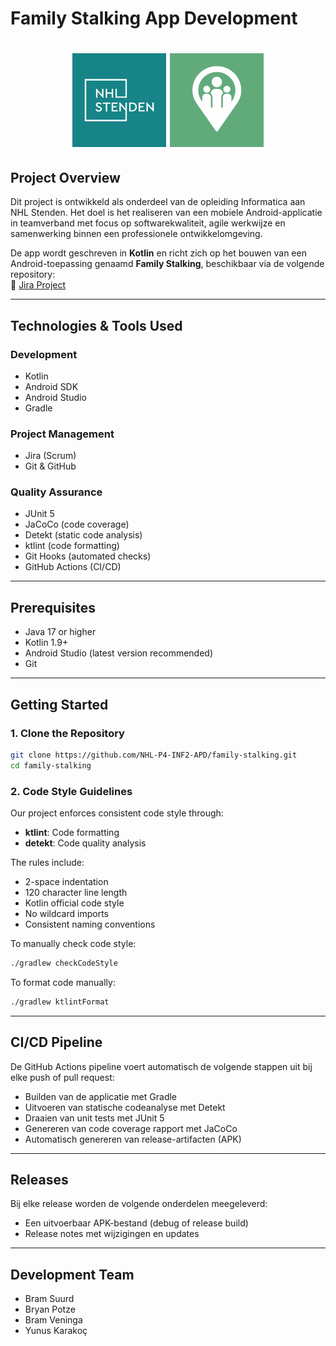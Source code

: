 # Family Stalking App Development

<h1 align="center">
  <a href="https://www.nhlstenden.com/"><img src="nhl.png" alt="NHL Logo" height="150"></a>
  <img src="logo-filled.png" alt="Family Stalking Logo" height="150">
</h1>

## Project Overview

Dit project is ontwikkeld als onderdeel van de opleiding Informatica aan NHL Stenden. Het doel is het realiseren van een mobiele Android-applicatie in teamverband met focus op softwarekwaliteit, agile werkwijze en samenwerking binnen een professionele ontwikkelomgeving.

De app wordt geschreven in **Kotlin** en richt zich op het bouwen van een Android-toepassing genaamd **Family Stalking**, beschikbaar via de volgende repository:  
🔗 [Jira Project](https://student-team-app-development.atlassian.net/jira/software/projects/FS/boards/1)

---

## Technologies & Tools Used

### Development

- Kotlin
- Android SDK
- Android Studio
- Gradle

### Project Management

- Jira (Scrum)
- Git & GitHub

### Quality Assurance

- JUnit 5
- JaCoCo (code coverage)
- Detekt (static code analysis)
- ktlint (code formatting)
- Git Hooks (automated checks)
- GitHub Actions (CI/CD)

---

## Prerequisites

- Java 17 or higher
- Kotlin 1.9+
- Android Studio (latest version recommended)
- Git

---

## Getting Started

### 1. Clone the Repository

```bash
git clone https://github.com/NHL-P4-INF2-APD/family-stalking.git
cd family-stalking
```

### 2. Code Style Guidelines

Our project enforces consistent code style through:

- **ktlint**: Code formatting
- **detekt**: Code quality analysis

The rules include:

- 2-space indentation
- 120 character line length
- Kotlin official code style
- No wildcard imports
- Consistent naming conventions

To manually check code style:

```bash
./gradlew checkCodeStyle
```

To format code manually:

```bash
./gradlew ktlintFormat
```

---

## CI/CD Pipeline

De GitHub Actions pipeline voert automatisch de volgende stappen uit bij elke push of pull request:

- Builden van de applicatie met Gradle
- Uitvoeren van statische codeanalyse met Detekt
- Draaien van unit tests met JUnit 5
- Genereren van code coverage rapport met JaCoCo
- Automatisch genereren van release-artifacten (APK)

---

## Releases

Bij elke release worden de volgende onderdelen meegeleverd:

- Een uitvoerbaar APK-bestand (debug of release build)
- Release notes met wijzigingen en updates

---

## Development Team

- Bram Suurd
- Bryan Potze
- Bram Veninga
- Yunus Karakoç
